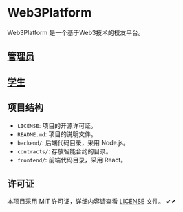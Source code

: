 # Web3Platform

Web3Platform 是一个基于Web3技术的校友平台。

## [管理员](https://dd.wengjin.top)
## [学生](https://aa.wengjin.top)


## 项目结构

- `LICENSE`: 项目的开源许可证。
- `README.md`: 项目的说明文件。
- `backend/`: 后端代码目录，采用 Node.js。
- `contracts/`: 存放智能合约的目录。
- `frontend/`: 前端代码目录，采用 React。

## 许可证

本项目采用 MIT 许可证，详细内容请查看 [LICENSE](LICENSE) 文件。
✔✔